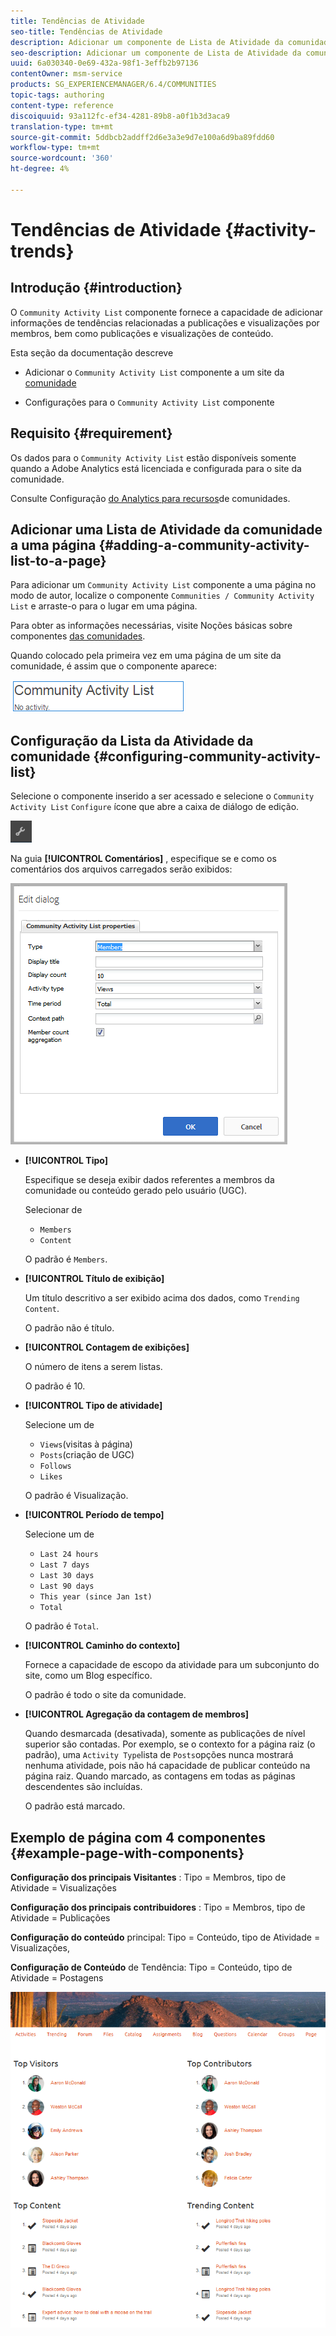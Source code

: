 ```yaml
---
title: Tendências de Atividade
seo-title: Tendências de Atividade
description: Adicionar um componente de Lista de Atividade da comunidade a uma página
seo-description: Adicionar um componente de Lista de Atividade da comunidade a uma página
uuid: 6a030340-0e69-432a-98f1-3effb2b97136
contentOwner: msm-service
products: SG_EXPERIENCEMANAGER/6.4/COMMUNITIES
topic-tags: authoring
content-type: reference
discoiquuid: 93a112fc-ef34-4281-89b8-a0f1b3d3aca9
translation-type: tm+mt
source-git-commit: 5ddbcb2addff2d6e3a3e9d7e100a6d9ba89fdd60
workflow-type: tm+mt
source-wordcount: '360'
ht-degree: 4%

---
```



# Tendências de Atividade {#activity-trends}

## Introdução {#introduction}

O `Community Activity List` componente fornece a capacidade de adicionar informações de tendências relacionadas a publicações e visualizações por membros, bem como publicações e visualizações de conteúdo.

Esta seção da documentação descreve

* Adicionar o `Community Activity List` componente a um site da [comunidade](overview.md#community-sites)

* Configurações para o `Community Activity List` componente

## Requisito {#requirement}

Os dados para o `Community Activity List` estão disponíveis somente quando a Adobe Analytics está licenciada e configurada para o site da comunidade.

Consulte Configuração [do Analytics para recursos](analytics.md)de comunidades.

## Adicionar uma Lista de Atividade da comunidade a uma página {#adding-a-community-activity-list-to-a-page}

Para adicionar um `Community Activity List` componente a uma página no modo de autor, localize o componente `Communities / Community Activity List` e arraste-o para o lugar em uma página.

Para obter as informações necessárias, visite Noções básicas sobre componentes [das comunidades](basics.md).

Quando colocado pela primeira vez em uma página de um site da comunidade, é assim que o componente aparece:

![chlimage_1-227](assets/chlimage_1-227.png)

## Configuração da Lista da Atividade da comunidade  {#configuring-community-activity-list}

Selecione o componente inserido a ser acessado e selecione o `Community Activity List` `Configure` ícone que abre a caixa de diálogo de edição.

![chlimage_1-228](assets/chlimage_1-228.png)

Na guia **[!UICONTROL Comentários]** , especifique se e como os comentários dos arquivos carregados serão exibidos:

![chlimage_1-229](assets/chlimage_1-229.png)

* **[!UICONTROL Tipo]**

   Especifique se deseja exibir dados referentes a membros da comunidade ou conteúdo gerado pelo usuário (UGC).

   Selecionar de
   * `Members`
   * `Content`

   O padrão é `Members`.

* **[!UICONTROL Título de exibição]**

   Um título descritivo a ser exibido acima dos dados, como `Trending Content`.

   O padrão não é título.

* **[!UICONTROL Contagem de exibições]**

   O número de itens a serem listas.

   O padrão é 10.

* **[!UICONTROL Tipo de atividade]**

   Selecione um de
   * `Views`(visitas à página)
   * `Posts`(criação de UGC)
   * `Follows`
   * `Likes`

   O padrão é Visualização.

* **[!UICONTROL Período de tempo]**

   Selecione um de
   * `Last 24 hours`
   * `Last 7 days`
   * `Last 30 days`
   * `Last 90 days`
   * `This year (since Jan 1st)`
   * `Total`

   O padrão é `Total`.

* **[!UICONTROL Caminho do contexto]**

   Fornece a capacidade de escopo da atividade para um subconjunto do site, como um Blog específico.

   O padrão é todo o site da comunidade.

* **[!UICONTROL Agregação da contagem de membros]**

   Quando desmarcada (desativada), somente as publicações de nível superior são contadas. Por exemplo, se o contexto for a página raiz (o padrão), uma `Activity Type`lista de `Posts`opções nunca mostrará nenhuma atividade, pois não há capacidade de publicar conteúdo na página raiz. Quando marcado, as contagens em todas as páginas descendentes são incluídas.

   O padrão está marcado.

## Exemplo de página com 4 componentes {#example-page-with-components}

**Configuração dos principais Visitantes** : Tipo = Membros, tipo de Atividade = Visualizações

**Configuração dos principais contribuidores** : Tipo = Membros, tipo de Atividade = Publicações

**Configuração do conteúdo** principal: Tipo = Conteúdo, tipo de Atividade = Visualizações,

**Configuração de Conteúdo** de Tendência: Tipo = Conteúdo, tipo de Atividade = Postagens

![chlimage_1-230](assets/chlimage_1-230.png)

